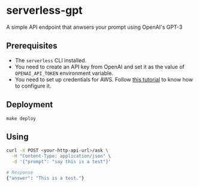 # serverless-gpt

A simple API endpoint that anwsers your prompt using OpenAI's GPT-3

## Prerequisites

- The `serverless` CLI installed.
- You need to create an API key from OpenAI and set it as the value of `OPENAI_API_TOKEN` environment variable.
- You need to set up credentials for AWS. Follow [this tutorial](https://www.serverless.com/framework/docs/providers/aws/guide/credentials/) to know how to configure it.
  
## Deployment

```
make deploy
```

## Using

```bash
curl -X POST <your-http-api-url>/ask \
  -H "Content-Type: application/json" \
  -d '{"prompt": "say this is a test"}'

# Response
{"answer": "This is a test."}
```
